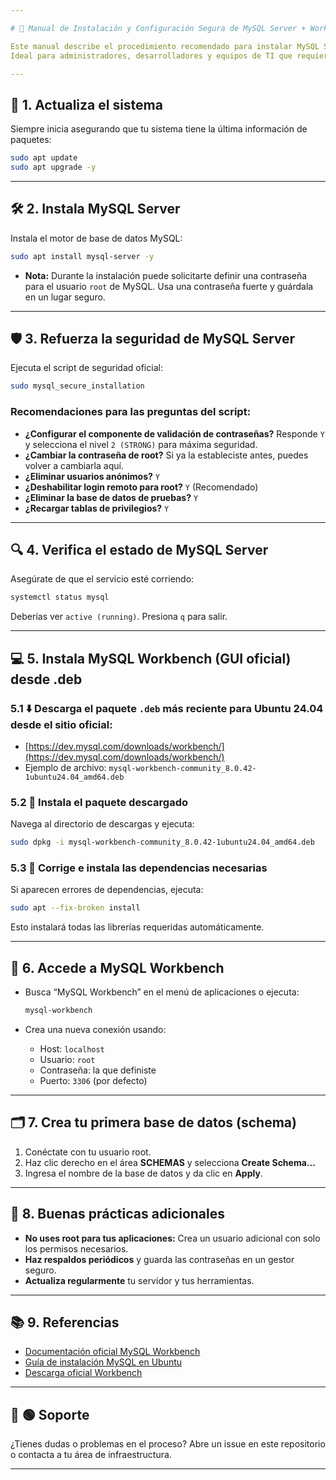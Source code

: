```yaml
---

# 🐬 Manual de Instalación y Configuración Segura de MySQL Server + Workbench en Ubuntu 24.04

Este manual describe el procedimiento recomendado para instalar MySQL Server y MySQL Workbench en Ubuntu 24.04, incluyendo prácticas de seguridad esenciales.  
Ideal para administradores, desarrolladores y equipos de TI que requieren una guía clara y profesional.

---
```


## 🔄 1. Actualiza el sistema

Siempre inicia asegurando que tu sistema tiene la última información de paquetes:

```bash
sudo apt update
sudo apt upgrade -y
````

---

## 🛠️ 2. Instala MySQL Server

Instala el motor de base de datos MySQL:

```bash
sudo apt install mysql-server -y
```

* **Nota:** Durante la instalación puede solicitarte definir una contraseña para el usuario `root` de MySQL. Usa una contraseña fuerte y guárdala en un lugar seguro.

---

## 🛡️ 3. Refuerza la seguridad de MySQL Server

Ejecuta el script de seguridad oficial:

```bash
sudo mysql_secure_installation
```

### Recomendaciones para las preguntas del script:

* **¿Configurar el componente de validación de contraseñas?**
  Responde `Y` y selecciona el nivel `2 (STRONG)` para máxima seguridad.
* **¿Cambiar la contraseña de root?**
  Si ya la estableciste antes, puedes volver a cambiarla aquí.
* **¿Eliminar usuarios anónimos?**
  `Y`
* **¿Deshabilitar login remoto para root?**
  `Y` (Recomendado)
* **¿Eliminar la base de datos de pruebas?**
  `Y`
* **¿Recargar tablas de privilegios?**
  `Y`

---

## 🔍 4. Verifica el estado de MySQL Server

Asegúrate de que el servicio esté corriendo:

```bash
systemctl status mysql
```

Deberías ver `active (running)`.
Presiona `q` para salir.

---

## 💻 5. Instala MySQL Workbench (GUI oficial) desde .deb

### 5.1 ⬇️ Descarga el paquete `.deb` más reciente para Ubuntu 24.04 desde el sitio oficial:

* [https://dev.mysql.com/downloads/workbench/](https://dev.mysql.com/downloads/workbench/)
* Ejemplo de archivo:
  `mysql-workbench-community_8.0.42-1ubuntu24.04_amd64.deb`

### 5.2 📨 Instala el paquete descargado

Navega al directorio de descargas y ejecuta:

```bash
sudo dpkg -i mysql-workbench-community_8.0.42-1ubuntu24.04_amd64.deb
```

### 5.3 🧩 Corrige e instala las dependencias necesarias

Si aparecen errores de dependencias, ejecuta:

```bash
sudo apt --fix-broken install
```

Esto instalará todas las librerías requeridas automáticamente.

---

## 🚀 6. Accede a MySQL Workbench

* Busca “MySQL Workbench” en el menú de aplicaciones o ejecuta:

  ```bash
  mysql-workbench
  ```

* Crea una nueva conexión usando:

  * Host: `localhost`
  * Usuario: `root`
  * Contraseña: la que definiste
  * Puerto: `3306` (por defecto)

---

## 🗂️ 7. Crea tu primera base de datos (schema)

1. Conéctate con tu usuario root.
2. Haz clic derecho en el área **SCHEMAS** y selecciona **Create Schema...**
3. Ingresa el nombre de la base de datos y da clic en **Apply**.

---

## 📝 8. Buenas prácticas adicionales

* **No uses root para tus aplicaciones:**
  Crea un usuario adicional con solo los permisos necesarios.
* **Haz respaldos periódicos** y guarda las contraseñas en un gestor seguro.
* **Actualiza regularmente** tu servidor y tus herramientas.

---

## 📚 9. Referencias

* [Documentación oficial MySQL Workbench](https://dev.mysql.com/doc/workbench/en/)
* [Guía de instalación MySQL en Ubuntu](https://dev.mysql.com/doc/refman/8.0/en/linux-installation.html)
* [Descarga oficial Workbench](https://dev.mysql.com/downloads/workbench/)

---

## 🤝 🟢 Soporte

¿Tienes dudas o problemas en el proceso?
Abre un issue en este repositorio o contacta a tu área de infraestructura.

---

